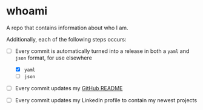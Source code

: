 # whoami
A repo that contains information about who I am.

Additionally, each of the following steps occurs:
- [ ] Every commit is automatically turned into a release in both a `yaml` and `json` format, for use elsewhere
	- [x] `yaml`
	- [ ] `json`
- [ ] Every commit updates my [GitHub README](https://github.com/timothy-gonzalez/timothy-gonzalez)
- [ ] Every commit updates my LinkedIn profile to contain my newest projects

